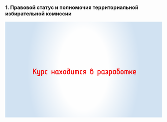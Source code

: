 ### 1. Правовой статус и полномочия территориальной избирательной комиссии 

![ [Тема 1. ](#lesson-1.1) ](./1.1.1.svg)
